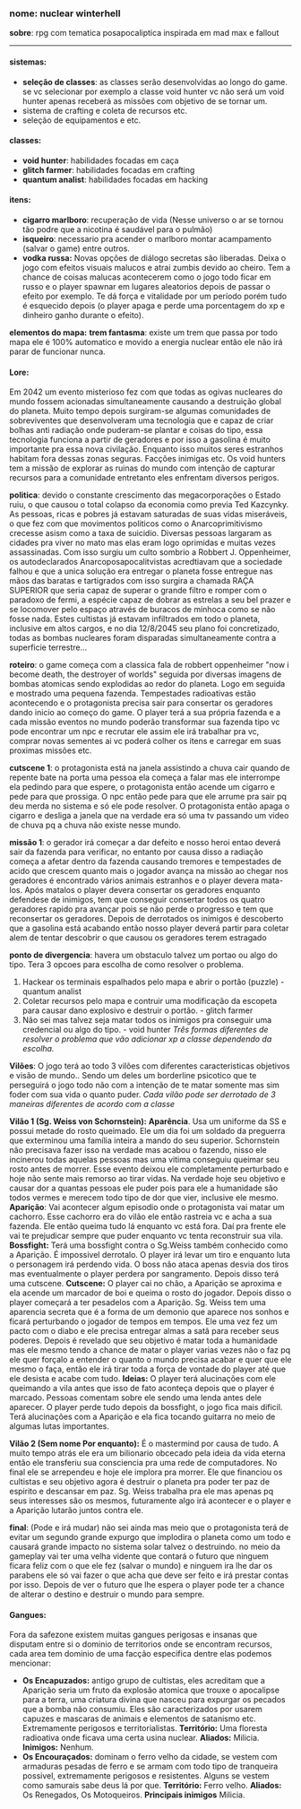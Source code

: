 ### **nome**: nuclear winterhell
**sobre**: rpg com tematica posapocaliptica inspirada em mad max e fallout
********
#### **sistemas**: 
* **seleção de classes**: as classes serão desenvolvidas ao longo do game. se vc selecionar por exemplo a classe void hunter vc não será um void hunter apenas receberá as missões com objetivo de se tornar um.
* sistema de crafting e coleta de recursos etc.
* seleção de equipamentos e etc.

#### classes:
* **void hunter**: habilidades focadas em caça
* **glitch farmer**: habilidades focadas em crafting 
* **quantum analist**: habilidades focadas em hacking

#### itens: 
* **cigarro marlboro**: recuperação de vida (Nesse universo o ar se tornou tão podre que a nicotina é saudável para o pulmão)
* **isqueiro**: necessario pra acender o marlboro montar acampamento (salvar o game) entre outros.
* **vodka russa:** Novas opções de diálogo secretas são liberadas. Deixa o jogo com efeitos visuais malucos e atrai zumbis devido ao cheiro. Tem a chance de coisas malucas acontecerem como o jogo todo ficar em russo e o player spawnar em lugares aleatorios depois de passar o efeito por exemplo. Te dá força e vitalidade por um período porém tudo é esquecido depois (o player apaga e perde uma porcentagem do xp e dinheiro ganho durante o efeito).  

**elementos do mapa:** 
**trem fantasma**: existe um trem que passa por todo mapa ele é 100% automatico e movido a energia nuclear então ele não irá parar de funcionar nunca.

#### Lore:
 Em 2042 um evento misterioso fez com que todas as ogivas nucleares do mundo fossem acionadas simultaneamente causando a destruição global do planeta. Muito tempo depois surgiram-se algumas comunidades de sobreviventes que desenvolveram uma tecnologia que e capaz de criar bolhas anti radiação onde puderam-se plantar e coisas do tipo, essa tecnologia funciona a partir de geradores e por isso a gasolina é muito importante pra essa nova civilação. Enquanto isso muitos seres estranhos habitam fora dessas zonas seguras. Facções inimigas etc. Os void hunters tem a missão de explorar as ruinas do mundo com intenção de capturar recursos para a comunidade entretanto eles enfrentam diversos perigos. 

**politica**: devido o constante crescimento das megacorporações o Estado ruiu, o que causou o total colapso da economia como previa Ted Kazcynky. As pessoas, ricas e pobres já estavam saturadas de suas vidas miseráveis, o que fez com que movimentos politicos como o Anarcoprimitivismo crecesse asism como a taxa de suicidio. Diversas pessoas largaram as cidades pra viver no mato mas elas eram logo oprimidas e muitas vezes assassinadas. Com isso surgiu um culto sombrio a Robbert J. Oppenheimer, os autodeclarados Anarcoposapocalitvistas acredtiavam que a sociedade falhou e que a unica solução era entregar o planeta fosse entregue nas mãos das baratas e tartigrados com isso surgira a chamada RAÇA SUPERIOR que seria capaz de superar o grande filtro e romper com o paradoxo de fermi, a espécie capaz de dobrar as estrelas a seu bel prazer e se locomover pelo espaço através de buracos de minhoca como se não fosse nada. Estes cultistas já estavam infiltrados em todo o planeta, inclusive em altos cargos, e no dia 12/8/2045 seu plano foi concretizado, todas as bombas nucleares foram disparadas simultaneamente contra a superficie terrestre...  

**roteiro**: o game começa com a classica fala de robbert oppenheimer "now i become death, the destroyer of worlds" seguida por diversas imagens de bombas atomicas sendo explodidas ao redor do planeta. Logo em seguida e mostrado uma pequena fazenda. Tempestades radioativas estão acontecendo e o protagonista precisa sair para consertar os geradores dando inicio ao começo do game. O player terá a sua própria fazenda e a cada missão eventos no mundo poderão transformar sua fazenda tipo vc pode encontrar um npc e recrutar ele assim ele irá trabalhar pra vc, comprar novas sementes ai vc poderá colher os itens e carregar em suas proximas missões etc.

**cutscene 1**: o protagonista está na janela assistindo a chuva cair quando de repente bate na porta uma pessoa ela começa a falar mas ele interrompe ela pedindo para que espere, o protagonista então acende um cigarro e pede para que prossiga. O npc então pede para que ele arrume pra sair pq deu merda no sistema e só ele pode resolver. O protagonista então apaga o cigarro e desliga a janela que na verdade era só uma tv passando um video de chuva pq a chuva não existe nesse mundo.

**missão 1**:
o gerador irá começar a dar defeito e nosso heroi entao deverá sair da fazenda para verificar, no entanto por causa disso a radiação começa a afetar dentro da fazenda causando tremores e tempestades de acido que crescem quanto mais o jogador avança na missão ao chegar nos geradores é encontrado vários animais estranhos e o player devera mata-los. Após matalos o player devera consertar os geradores enquanto defendese de inimigos, tem que conseguir consertar todos os quatro geradores rapido pra avançar pois se não perde o progresso e tem que reconsertar os geradores.
Depois de derrotados os inimigos é descoberto que a gasolina está acabando então nosso player deverá partir para coletar alem de tentar descobrir o que causou os geradores terem estragado

**ponto de divergencia**:
havera um obstaculo talvez um portao ou algo do tipo. Tera 3 opcoes para escolha de como resolver o problema.
1.  Hackear os terminais espalhados pelo mapa e abrir o portão (puzzle) - quantum analist
2.  Coletar recursos pelo mapa e contruir uma modificação da escopeta para causar dano explosivo e destruir o portão. - glitch farmer
3.  Não sei mas talvez seja matar todos os inimigos pra conseguir uma credencial ou algo do tipo. - void hunter
_Três formas diferentes de resolver o problema que vão adicionar xp a classe dependendo da escolha._

**Vilões**:
O jogo terá ao todo 3 vilões com diferentes caracteristicas objetivos e visão de mundo.. Sendo um deles um borderline psicotico que te perseguirá o jogo todo não com a intenção de te 
matar somente mas sim foder com sua vida o quanto puder.
_Cada vilão pode ser derrotado de 3 maneiras diferentes de acordo com a classe_

**Vilão 1 (Sg. Weiss von Schornstein):**
**Aparência**. Usa um uniforme da SS e possui metade do rosto queimado. Ele um dia foi um soldado da preguerra que exterminou uma família inteira a mando do seu superior.
Schornstein não precisava fazer isso na verdade mas acabou o fazendo, nisso ele incinerou todas aquelas pessoas mas uma vitima conseguiu queimar seu rosto antes de morrer. Esse evento deixou ele completamente perturbado e hoje não sente mais remorso ao tirar vidas. Na verdade hoje seu objetivo e causar dor a quantas pessoas ele puder pois para ele a humanidade são todos vermes e merecem todo tipo de dor que vier, inclusive ele mesmo.
**Aparição**:
Vai acontecer algum episodio onde o protagonista vai matar um cachorro. Esse cachorro era do vilão ele então rastreia vc e acha a sua fazenda. Ele então queima tudo lá enquanto vc está fora. 
Daí pra frente ele vai te prejudicar sempre que puder enquanto vc tenta reconstruir sua vila.
**Bossfight:**
Terá uma bossfight contra o Sg.Weiss também conhecido como a Aparição. É impossivel derrotalo. O player irá levar um tiro e enquanto luta o personagem irá perdendo vida. O boss não ataca apenas desvia dos tiros mas eventualmente o player perdera por sangramento. Depois disso terá uma cutscene.
**Cutscene:**
O player cai no chão, a Aparição se aproxima e ela acende um marcador de boi e queima o rosto do jogador. Depois disso o player começará a ter pesadelos com a Aparição.
Sg. Weiss tem uma aparencia secreta que é a forma de um demonio que aparece nos sonhos e ficará perturbando o jogador de tempos em tempos. Ele uma vez fez um pacto com o diabo e ele precisa entregar almas a satã para receber seus poderes. Depois é revelado que seu objetivo é matar toda a humanidade mas ele mesmo tendo a chance de matar o player varias vezes não o faz pq ele quer forçalo a entender o quanto o mundo precisa acabar e quer que ele mesmo o faça, então ele irá tirar toda a força de vontade do player até que ele desista e acabe com tudo.
**Ideias:**
O player terá alucinações com ele queimando a vila antes que isso de fato aconteça depois que o player é marcado. Pessoas comentam sobre ele sendo uma lenda antes dele aparecer. O player perde tudo depois da bossfight, o jogo fica mais dificil. Terá alucinações com a Aparição e ela fica tocando guitarra no meio de algumas lutas importantes. 

**Vilão 2 (Sem nome Por enquanto):**
É o mastermind por causa de tudo. A muito tempo atrás ele era um bilionario obcecado pela ideia da vida eterna então ele transferiu sua consciencia pra uma rede de computadores. No final ele se arrependeu e hoje ele implora pra morrer. Ele que financiou os cultistas e seu objetivo agora é destruir o planeta pra poder ter paz de espirito e descansar em paz. Sg. Weiss trabalha pra ele mas apenas pq seus interesses são os mesmos, futuramente algo irá acontecer e o player e a Aparição lutarão juntos contra ele.

**final**: (Pode e irá mudar)
não sei ainda mas meio que o protagonista terá de evitar um segundo grande expurgo que implodira o planeta como um todo e causará grande impacto no sistema solar talvez o destruindo.
no meio da gameplay vai ter uma velha vidente que contará o futuro que ninguem ficara feliz com o que ele fez (salvar o mundo) e ninguem ira lhe dar os parabens ele só vai fazer o que acha que deve ser feito e irá prestar contas por isso. Depois de ver o futuro que lhe espera o player pode ter a chance de alterar o destino e destruir o mundo para sempre.


#### Gangues:
Fora da safezone existem muitas gangues perigosas e insanas que disputam entre si o dominio de territorios onde se encontram recursos, cada area tem dominio de uma facção especifica dentre elas podemos mencionar:
* **Os Encapuzados:** antigo grupo de cultistas, eles acreditam que a Aparição seria um fruto da explosão atomica que trouxe o apocalipse para a terra, uma criatura divina que nasceu para expurgar os pecados que a bomba não consumiu. Eles são caracterizados por usarem capuzes e mascaras de animais e elementos de satanismo etc. Extremamente perigosos e territorialistas.
  **Território:** Uma floresta radioativa onde ficava uma certa usina nuclear.
   **Aliados:** Milicia.
   **Inimigos:** Nenhum.
*  **Os Encouraçados:** dominam o ferro velho da cidade, se vestem com armaduras pesadas de ferro e se armam com todo tipo de tranqueira possivel, extremamente perigosos e resistentes. Alguns se vestem como samurais sabe deus lá por que.
  **Território:** Ferro velho.
  **Aliados:** Os Renegados, Os Motoqueiros.
   **Principais inimigos** Milicia.

